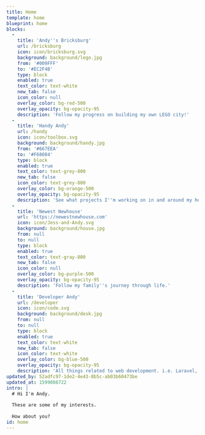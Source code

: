 ```yaml
---
title: Home
template: home
blueprint: home
blocks:
  -
    title: 'Andy''s Bricksburg'
    url: /bricksburg
    icon: icon/bricksburg.svg
    background: background/lego.jpg
    from: '#009FFF'
    to: '#EC2F4B'
    type: block
    enabled: true
    text_color: text-white
    new_tab: false
    icon_color: null
    overlay_color: bg-red-500
    overlay_opacity: bg-opacity-95
    description: 'Follow my progress on building my own LEGO city!'
  -
    title: 'Handy Andy'
    url: /handy
    icon: icon/toolbox.svg
    background: background/handy.jpg
    from: '#667EEA'
    to: '#F68084'
    type: block
    enabled: true
    text_color: text-grey-800
    new_tab: false
    icon_color: text-grey-800
    overlay_color: bg-orange-500
    overlay_opacity: bg-opacity-95
    description: 'See what projects I''m working on in and around my house.'
  -
    title: 'Newest Newhouse'
    url: 'https://newestnewhouse.com'
    icon: icon/Jess-and-Andy.svg
    background: background/house.jpg
    from: null
    to: null
    type: block
    enabled: true
    text_color: text-gray-800
    new_tab: false
    icon_color: null
    overlay_color: bg-purple-500
    overlay_opacity: bg-opacity-95
    description: 'Follow my family''s journey through life.'
  -
    title: 'Developer Andy'
    url: /developer
    icon: icon/code.svg
    background: background/desk.jpg
    from: null
    to: null
    type: block
    enabled: true
    text_color: text-white
    new_tab: false
    icon_color: text-white
    overlay_color: bg-blue-500
    overlay_opacity: bg-opacity-95
    description: 'All things related to web development. i.e. Laravel, Tailwind, Livewire, Statamic'
updated_by: 52adfc97-1de2-4e43-8b5c-ab03b60473be
updated_at: 1599086722
intro: |
  # Hi I'm Andy.
  
  These are some of my interests.
  
  How about you?
id: home
---
```

